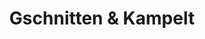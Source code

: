 ---
title: "Gschnitten & Kampelt"
url: /garmisch-partenkirchen/gschnitten-und-kampelt/
shop: Friseur
---